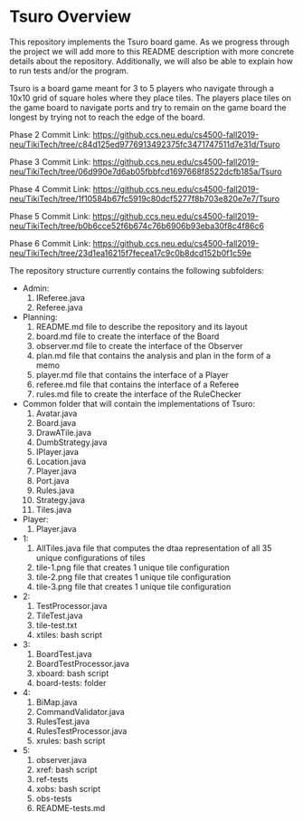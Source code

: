 # Tsuro Overview

This repository implements the Tsuro board game. As we progress through the project we will add more to this README description with more concrete details about the repository. Additionally, we will also be able to explain how to run tests and/or the program.

Tsuro is a board game meant for 3 to 5 players who navigate through a 10x10 grid of square holes where they place tiles. The players place tiles on the game board to navigate ports and try to remain on the game board the longest by trying not to reach the edge of the board.

Phase 2 Commit Link: https://github.ccs.neu.edu/cs4500-fall2019-neu/TikiTech/tree/c84d125ed9776913492375fc3471747511d7e31d/Tsuro

Phase 3 Commit Link: https://github.ccs.neu.edu/cs4500-fall2019-neu/TikiTech/tree/06d990e7d6ab05fbbfcd1697668f8522dcfb185a/Tsuro

Phase 4 Commit Link: https://github.ccs.neu.edu/cs4500-fall2019-neu/TikiTech/tree/1f10584b67fc5919c80dcf5277f8b703e820e7e7/Tsuro

Phase 5 Commit Link: https://github.ccs.neu.edu/cs4500-fall2019-neu/TikiTech/tree/b0b6cce52f6b674c76b6906b93eba30f8c4f86c6

Phase 6 Commit Link: https://github.ccs.neu.edu/cs4500-fall2019-neu/TikiTech/tree/23d1ea16215f7fecea17c9c0b8dcd152b0f1c59e

The repository structure currently contains the following subfolders:
- Admin:
    1. IReferee.java
    2. Referee.java
- Planning: 
    1. README.md file to describe the repository and its layout
    2. board.md file to create the interface of the Board
    3. observer.md file to create the interface of the Observer
    4. plan.md file that contains the analysis and plan in the form of a memo
    5. player.md file that contains the interface of a Player
    6. referee.md file that contains the interface of a Referee
    7. rules.md file to create the interface of the RuleChecker
- Common folder that will contain the implementations of Tsuro:
    1. Avatar.java
    2. Board.java
    3. DrawATile.java
    4. DumbStrategy.java
    5. IPlayer.java
    6. Location.java
    7. Player.java
    8. Port.java
    9. Rules.java
    10. Strategy.java
    11. Tiles.java
- Player:
    1. Player.java
- 1:
    1. AllTiles.java file that computes the dtaa representation of all 35 unique configurations of tiles
    2. tile-1.png file that creates 1 unique tile configuration
    3. tile-2.png file that creates 1 unique tile configuration
    4. tile-3.png file that creates 1 unique tile configuration
- 2:
    1. TestProcessor.java
    2. TileTest.java
    3. tile-test.txt
    4. xtiles: bash script
- 3:
    1. BoardTest.java
    2. BoardTestProcessor.java
    3. xboard: bash script
    4. board-tests: folder
- 4:
    1. BiMap.java
    2. CommandValidator.java
    3. RulesTest.java
    4. RulesTestProcessor.java
    5. xrules: bash script
- 5:
    1. observer.java
    2. xref: bash script
    3. ref-tests
    4. xobs: bash script
    5. obs-tests
    6. README-tests.md
